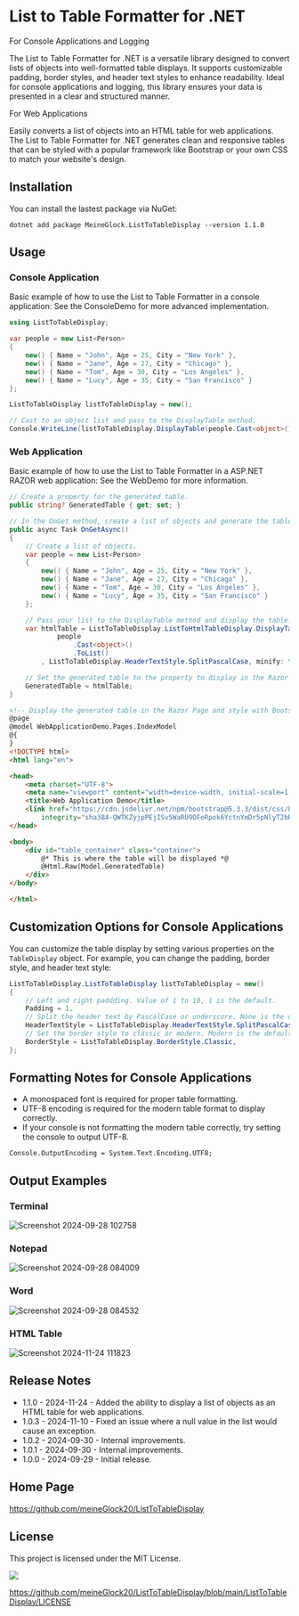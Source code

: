 # List to Table Formatter for .NET

For Console Applications and Logging

The List to Table Formatter for .NET is a versatile library designed to convert lists of objects into well-formatted table displays. It supports customizable padding, border styles, and header text styles to enhance readability. Ideal for console applications and logging, this library ensures your data is presented in a clear and structured manner.

For Web Applications

Easily converts a list of objects into an HTML table for web applications. 
The List to Table Formatter for .NET generates clean and responsive tables that can be styled with a popular framework like Bootstrap or your own CSS to match your website's design. 

## Installation

You can install the lastest package via NuGet:
```
dotnet add package MeineGlock.ListToTableDisplay --version 1.1.0
```

## Usage

### Console Application

Basic example of how to use the List to Table Formatter in a console application:
See the ConsoleDemo for more advanced implementation.

```csharp
using ListToTableDisplay;

var people = new List<Person>
{
    new() { Name = "John", Age = 25, City = "New York" },
    new() { Name = "Jane", Age = 27, City = "Chicago" },
    new() { Name = "Tom", Age = 30, City = "Los Angeles" },
    new() { Name = "Lucy", Age = 35, City = "San Francisco" }
};

ListToTableDisplay listToTableDisplay = new();

// Cast to an object list and pass to the DisplayTable method.
Console.WriteLine(listToTableDisplay.DisplayTable(people.Cast<object>().ToList()));
```
### Web Application

Basic example of how to use the List to Table Formatter in a ASP.NET RAZOR web application:
See the WebDemo for more information.
```csharp
// Create a property for the generated table.
public string? GeneratedTable { get; set; }

// In the OnGet method, create a list of objects and generate the table.
public async Task OnGetAsync()
{
    // Create a list of objects.
    var people = new List<Person>
    {
        new() { Name = "John", Age = 25, City = "New York" },
        new() { Name = "Jane", Age = 27, City = "Chicago" },
        new() { Name = "Tom", Age = 30, City = "Los Angeles" },
        new() { Name = "Lucy", Age = 35, City = "San Francisco" }
    };

    // Pass your list to the DisplayTable method and display the table.
    var htmlTable = ListToTableDisplay.ListToHtmlTableDisplay.DisplayTable(
            people
                .Cast<object>()
                .ToList()
        , ListToTableDisplay.HeaderTextStyle.SplitPascalCase, minify: false, tableClass: "table table-striped table-hover", tableId: "peopleTable");

    // Set the generated table to the property to display in the Razor Page.
    GeneratedTable = htmlTable;
}
```
```html
<!-- Display the generated table in the Razor Page and style with Bootstrap. -->
@page
@model WebApplicationDemo.Pages.IndexModel
@{
}
<!DOCTYPE html>
<html lang="en">

<head>
    <meta charset="UTF-8">
    <meta name="viewport" content="width=device-width, initial-scale=1.0">
    <title>Web Application Demo</title>
    <link href="https://cdn.jsdelivr.net/npm/bootstrap@5.3.3/dist/css/bootstrap.min.css" rel="stylesheet"
        integrity="sha384-QWTKZyjpPEjISv5WaRU9OFeRpok6YctnYmDr5pNlyT2bRjXh0JMhjY6hW+ALEwIH" crossorigin="anonymous">
</head>

<body>
    <div id="table_container" class="container">
        @* This is where the table will be displayed *@
        @Html.Raw(Model.GeneratedTable)
    </div>
</body>

</html>
```

## Customization Options for Console Applications

You can customize the table display by setting various properties on the `TableDisplay` object. For example, you can change the padding, border style, and header text style:

```csharp
ListToTableDisplay.ListToTableDisplay listToTableDisplay = new()
{
    // Left and right paddding. Value of 1 to 10, 1 is the default.
    Padding = 1,
    // Split the header text by PascalCase or underscore. None is the default.
    HeaderTextStyle = ListToTableDisplay.HeaderTextStyle.SplitPascalCase,
    // Set the border style to classic or modern. Modern is the default.
    BorderStyle = ListToTableDisplay.BorderStyle.Classic,
};
```
## Formatting Notes for Console Applications
- A monospaced font is required for proper table formatting.
- UTF-8 encoding is required for the modern table format to display correctly.
- If your console is not formatting the modern table correctly, try setting the console to output UTF-8.
```
Console.OutputEncoding = System.Text.Encoding.UTF8;
```

## Output Examples
### Terminal
![Screenshot 2024-09-28 102758](https://github.com/meineGlock20/ListToTableDisplay/blob/main/images/Screenshot%202024-09-28%20102758.png)

### Notepad
![Screenshot 2024-09-28 084009](https://github.com/meineGlock20/ListToTableDisplay/blob/main/images/Screenshot%202024-09-28%20084009.png)

### Word
![Screenshot 2024-09-28 084532](https://github.com/meineGlock20/ListToTableDisplay/blob/main/images/Screenshot%202024-09-28%20084532.png)

### HTML Table
![Screenshot 2024-11-24 111823](https://github.com/meineGlock20/ListToTableDisplay/blob/main/images/Screenshot%202024-11-24%20111823.png)


## Release Notes
- 1.1.0 - 2024-11-24 - Added the ability to display a list of objects as an HTML table for web applications.
- 1.0.3 - 2024-11-10 - Fixed an issue where a null value in the list would cause an exception.
- 1.0.2 - 2024-09-30 - Internal improvements.
- 1.0.1 - 2024-09-30 - Internal improvements.
- 1.0.0 - 2024-09-29 - Initial release.

## Home Page
https://github.com/meineGlock20/ListToTableDisplay

## License

This project is licensed under the MIT License.

![](https://img.shields.io/badge/License-MIT-blue.svg)

https://github.com/meineGlock20/ListToTableDisplay/blob/main/ListToTableDisplay/LICENSE

